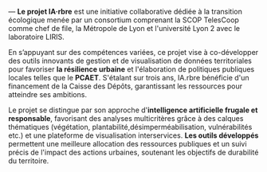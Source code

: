 ---
---
— **Le projet IA·rbre** est une initiative collaborative dédiée à la transition écologique menée par un consortium comprenant la SCOP TelesCoop comme chef de file, la Métropole de Lyon et l'université Lyon 2 avec le laboratoire LIRIS.

En s’appuyant sur des compétences variées, ce projet vise à co-développer des outils innovants de gestion et de visualisation de données territoriales pour favoriser **la résilience urbaine** et l'élaboration de politiques publiques locales telles que le **PCAET**. S'étalant sur trois ans, IA.rbre bénéficie d'un financement de la Caisse des Dépôts, garantissant les ressources pour atteindre ses ambitions.

Le projet se distingue par son approche d'**intelligence artificielle frugale et responsable**, favorisant des analyses multicritères grâce à des calques thématiques (végétation, plantabilité,désimperméabilisation, vulnérabilités etc.) et une plateforme de visualisation interservices. **Les outils développés** permettent une meilleure allocation des ressources publiques et un suivi précis de l'impact des actions urbaines, soutenant les objectifs de durabilité du territoire.
